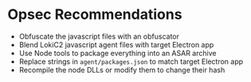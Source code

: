 # Opsec Recommendations
- Obfuscate the javascript files with an obfuscator
- Blend LokiC2 javascript agent files with target Electron app
- Use Node tools to package everything into an ASAR archive
- Replace strings in `agent/packages.json` to match target Electron app
- Recompile the node DLLs or modify them to change their hash